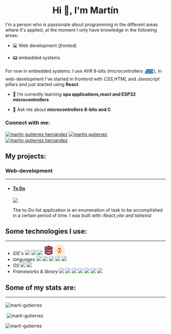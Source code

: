<h1 align="center">Hi 👋, I'm Martín</h1>
I'm a person who is passionate about programming in the different areas where it's applied, at the moment I only have knowledge in the following areas:

- 💻 Web development (_fronted_)

- 📟 embedded systems

For now in embedded systems: I use _AVR_
8-bits (microcontrollers
<img src="./assets/atmel.svg" height="30" align="center">),
in web-development I've started in frontend with _CSS,HTML_ and _Javascript_ pillars and just started using **React**.

<!--  - 🔭 I’m currently working on [ADC_on_AVR_microcontrollers](https://github.com/marti-gutierrez/ADC_on_AVR_microcontrollers)
-->

- 🌱 I’m currently learning **spa applications,react and ESP32 microcontrollers**

- 💬 Ask me about **microcontrollers 8-bits and C**

<h3 align="left">Connect with me:</h3>
<p align="left">
<a href="https://www.linkedin.com/in/mart%C3%ADn-guti%C3%A9rrez-hern%C3%A1ndez-2953b2216/" target="blank"><img align="center" src="https://raw.githubusercontent.com/rahuldkjain/github-profile-readme-generator/master/src/images/icons/Social/linked-in-alt.svg" alt="martín gutiérrez hernández" height="30" width="40" /></a>
<a href="https://www.facebook.com/martin.gutierrez.79656921" target="blank"><img align="center" src="https://raw.githubusercontent.com/rahuldkjain/github-profile-readme-generator/master/src/images/icons/Social/facebook.svg" alt="martin gutierrez" height="30" width="40" /></a>
<a href="https://instagram.com/martin.gutierrez.hernandez" target="blank"><img align="center" src="https://raw.githubusercontent.com/rahuldkjain/github-profile-readme-generator/master/src/images/icons/Social/instagram.svg" alt="martin.gutierrez.hernandez" height="30" width="40" /></a>
</p>

## **My projects**:

<h3>Web-development</h2>

---

<ul>
  <li>
    <h4>
      <a href="https://github.com/marti-gutierrez/toDoList-React"><strong>To Do</strong>
      </a>
    </h4>
    <img src="https://i.imgur.com/h05XwnV.png" height="200" align="center">
    <p>
      The to-Do list application is an enumeration of task to be accomplished in a certain period of time. I was  built with:
      <em>React,vite and tailwind</em>
    </p>
  </li>
</ul>

## Some technologies I use:

---

<ul>
  <li><em>IDE's</em>
    <img src="https://img.shields.io/badge/Arduino_IDE-00979D?style=for-the-badge&logo=arduino&logoColor=white">
    <img src="https://img.shields.io/badge/VSCode-0078D4?style=for-the-badge&logo=visual%20studio%20code&logoColor=white">
    <img src="https://img.shields.io/badge/NeoVim-%2357A143.svg?&style=for-the-badge&logo=neovim&logoColor=white">
    <img src="./assets/studio.png" height="30">
    <img src="./assets/platformio.svg" height="30">
  </li>
  <li><em>languages</em>
    <img src="https://img.shields.io/badge/C-00599C?style=for-the-badge&logo=c&logoColor=white">
    <img src="https://img.shields.io/badge/CSS3-1572B6?style=for-the-badge&logo=css3&logoColor=white">
    <img src="https://img.shields.io/badge/HTML5-E34F26?style=for-the-badge&logo=html5&logoColor=white">
    <img src="https://img.shields.io/badge/JavaScript-323330?style=for-the-badge&logo=javascript&logoColor=F7DF1E">
    <img src="https://img.shields.io/badge/LaTeX-47A141?style=for-the-badge&logo=LaTeX&logoColor=white">
  </li>
  <li><em>OS</em>
    <img src="https://img.shields.io/badge/Ubuntu-E95420?style=for-the-badge&logo=ubuntu&logoColor=white">
    <img src="https://img.shields.io/badge/Windows-0078D6?style=for-the-badge&logo=windows&logoColor=white">
  </li>
  <li><em>Frameworks & library</em>
    <img src="https://img.shields.io/badge/Node.js-339933?style=for-the-badge&logo=nodedotjs&logoColor=white">
    <img src="https://img.shields.io/badge/npm-CB3837?style=for-the-badge&logo=npm&logoColor=white">
    <img src="https://img.shields.io/badge/React-20232A?style=for-the-badge&logo=react&logoColor=61DAFB">
    <img src="https://img.shields.io/badge/Tailwind_CSS-38B2AC?style=for-the-badge&logo=tailwind-css&logoColor=white">
    <img src="https://img.shields.io/badge/Vite-B73BFE?style=for-the-badge&logo=vite&logoColor=FFD62E">
    <img src="https://img.shields.io/badge/Webpack-8DD6F9?style=for-the-badge&logo=Webpack&logoColor=white">
    <img src="https://img.shields.io/badge/Sass-CC6699?style=for-the-badge&logo=sass&logoColor=white">
  </li>
</ul>

<h2>Some of my stats are:</h2>

---

<p><img align="center" src="https://github-readme-stats.vercel.app/api/top-langs?username=marti-gutierrez&show_icons=true&locale=en&layout=compact" alt="marti-gutierrez" /></p>

<p>&nbsp;<img align="center" src="https://github-readme-stats.vercel.app/api?username=marti-gutierrez&show_icons=true&locale=en" alt="marti-gutierrez" /></p>

<p><img align="center" src="https://github-readme-streak-stats.herokuapp.com/?user=marti-gutierrez&" alt="marti-gutierrez" /></p>
